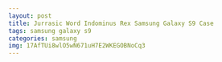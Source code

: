 ```yaml
---
layout: post
title: Jurrasic Word Indominus Rex Samsung Galaxy S9 Case
tags: samsung galaxy s9
categories: samsung
img: 17AfTUi8wlO5wN671uH7E2WKEGOBNoCq3
---
```

